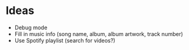 # Ideas

- Debug mode
- Fill in music info (song name, album, album artwork, track number)
- Use Spotify playlist (search for videos?)
